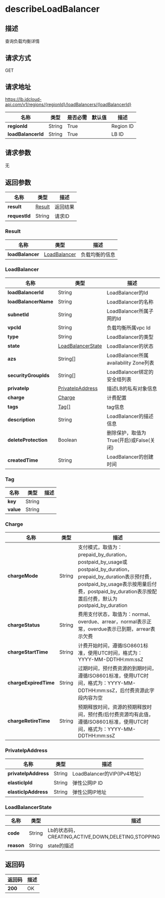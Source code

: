 # describeLoadBalancer


## 描述
查询负载均衡详情

## 请求方式
GET

## 请求地址
https://lb.jdcloud-api.com/v1/regions/{regionId}/loadBalancers/{loadBalancerId}

|名称|类型|是否必需|默认值|描述|
|---|---|---|---|---|
|**regionId**|String|True| |Region ID|
|**loadBalancerId**|String|True| |LB ID|

## 请求参数
无


## 返回参数
|名称|类型|描述|
|---|---|---|
|**result**|[Result](#result)|返回结果|
|**requestId**|String|请求ID|

### <div id="Result">Result</div>
|名称|类型|描述|
|---|---|---|
|**loadBalancer**|[LoadBalancer](#loadbalancer)|负载均衡的信息|
### <div id="LoadBalancer">LoadBalancer</div>
|名称|类型|描述|
|---|---|---|
|**loadBalancerId**|String|LoadBalancer的Id|
|**loadBalancerName**|String|LoadBalancer的名称|
|**subnetId**|String|LoadBalancer所属子网的Id|
|**vpcId**|String|负载均衡所属vpc Id|
|**type**|String|LoadBalancer的类型|
|**state**|[LoadBalancerState](#loadbalancerstate)|LoadBalancer的状态|
|**azs**|String[]|LoadBalancer所属availability Zone列表|
|**securityGroupIds**|String[]|LoadBalancer绑定的安全组列表|
|**privateIp**|[PrivateIpAddress](#privateipaddress)|描述LB的私有对象信息|
|**charge**|[Charge](#charge)|计费配置|
|**tags**|[Tag[]](#tag)|tag信息|
|**description**|String|LoadBalancer的描述信息|
|**deleteProtection**|Boolean|删除保护，取值为True(开启)或False(关闭)|
|**createdTime**|String|LoadBalancer的创建时间|
### <div id="Tag">Tag</div>
|名称|类型|描述|
|---|---|---|
|**key**|String| |
|**value**|String| |
### <div id="Charge">Charge</div>
|名称|类型|描述|
|---|---|---|
|**chargeMode**|String|支付模式，取值为：prepaid_by_duration，postpaid_by_usage或postpaid_by_duration，prepaid_by_duration表示预付费，postpaid_by_usage表示按用量后付费，postpaid_by_duration表示按配置后付费，默认为postpaid_by_duration|
|**chargeStatus**|String|费用支付状态，取值为：normal、overdue、arrear，normal表示正常，overdue表示已到期，arrear表示欠费|
|**chargeStartTime**|String|计费开始时间，遵循ISO8601标准，使用UTC时间，格式为：YYYY-MM-DDTHH:mm:ssZ|
|**chargeExpiredTime**|String|过期时间，预付费资源的到期时间，遵循ISO8601标准，使用UTC时间，格式为：YYYY-MM-DDTHH:mm:ssZ，后付费资源此字段内容为空|
|**chargeRetireTime**|String|预期释放时间，资源的预期释放时间，预付费/后付费资源均有此值，遵循ISO8601标准，使用UTC时间，格式为：YYYY-MM-DDTHH:mm:ssZ|
### <div id="PrivateIpAddress">PrivateIpAddress</div>
|名称|类型|描述|
|---|---|---|
|**privateIpAddress**|String|LoadBalancer的VIP(IPv4地址)|
|**elasticIpId**|String|弹性公网IP ID|
|**elasticIpAddress**|String|弹性公网IP地址|
### <div id="LoadBalancerState">LoadBalancerState</div>
|名称|类型|描述|
|---|---|---|
|**code**|String|Lb的状态码，CREATING,ACTIVE,DOWN,DELETING,STOPPING,STARTING,CREATE_FAILED|
|**reason**|String|state的描述|

## 返回码
|返回码|描述|
|---|---|
|**200**|OK|
